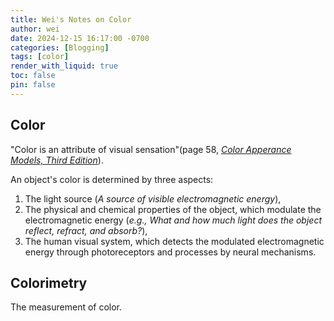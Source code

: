 ```yaml
---
title: Wei's Notes on Color
author: wei
date: 2024-12-15 16:17:00 -0700
categories: [Blogging]
tags: [color]
render_with_liquid: true
toc: false
pin: false
---
```



## Color
"Color is an attribute of visual sensation"(page 58, [*Color Apperance Models, Third Edition*](https://doi.org/10.1002/9781118653128)). 

An object's color is determined by three aspects: 
1. The light source (_A source of visible electromagnetic energy_), 
2. The physical and chemical properties of the object, which modulate the electromagnetic energy (_e.g., What and how much light does the object reflect, refract, and absorb?_),
3. The human visual system, which detects the modulated electromagnetic energy through photoreceptors and processes by neural mechanisms.

## Colorimetry
The measurement of color.